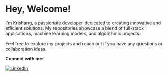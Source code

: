 # Hey, Welcome! 

I'm Krishang, a passionate developer dedicated to creating innovative and efficient solutions. My repositories showcase a blend of full-stack applications, machine learning models, and algorithmic projects.

Feel free to explore my projects and reach out if you have any questions or collaboration ideas. 

**Connect with me:**

[![LinkedIn](https://img.shields.io/badge/Connect-LinkedIn-blue?style=flat-square&logo=linkedin&logoColor=white)](https://www.linkedin.com/in/krishangsharma118/)
